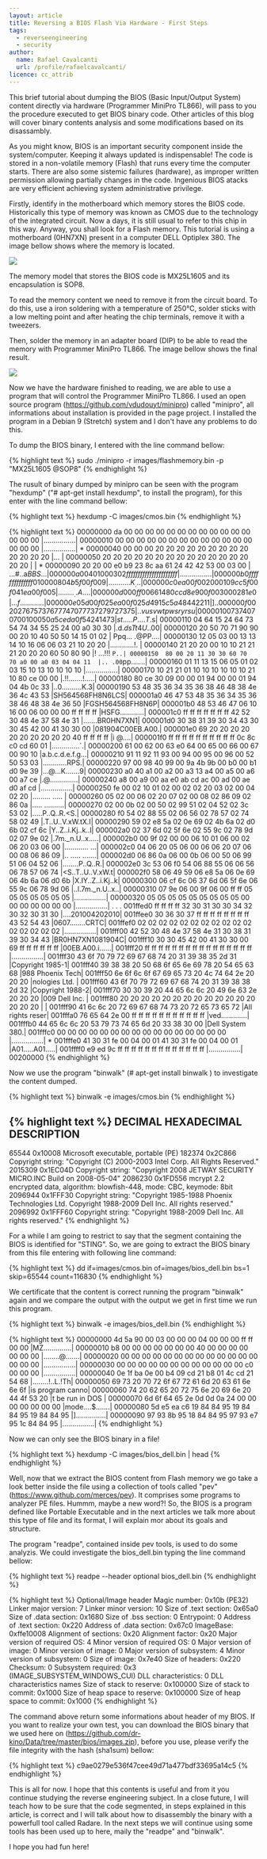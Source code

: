 ```yaml
---
layout: article
title: Reversing a BIOS Flash Via Hardware - First Steps
tags:
  - reverseengineering
  - security
author:
  name: Rafael Cavalcanti
  url: /profile/rafaelcavalcanti/
licence: cc_attrib
---
```


This brief tutorial about dumping the BIOS (Basic Input/Output System) content directly via hardware (Programmer MiniPro TL866), will pass to you the procedure executed to get BIOS binary code. Other articles of this blog will cover binary contents analysis and some modifications based on its disassambly.

As you might know, BIOS is an important security component inside the system/computer. Keeping it always updated is indispensable! The code is stored in a non-volatile memory (Flash) that runs every time the computer starts. There are also some sistemic failures (hardware), as improper written permission allowing partially changes in the code. Ingenious BIOS atacks are very efficient achieving system administrative privilege.

Firstly, identify in the motherboard which memory stores the BIOS code. Historically this type of memory was known as CMOS due to the technology of the integrated circuit. Now a days, it is still usual to refer to this chip in this way. Anyway, you shall look for a Flash memory. This tutorial is using a motherboard (0HN7XN) present in a computer DELL Optiplex 380. The image bellow shows where the memory is located.

<img src="/images/posts/00001-A_CHANGED.png" />

The memory model that stores the BIOS code is MX25L1605 and its encapsulation is SOP8.

To read the memory content we need to remove it from the circuit board. To do this, use a iron soldering with a temperature of 250°C, solder sticks with a low melting point and after heating the chip terminals, remove it with a tweezers.

Then, solder the memory in an adapter board (DIP) to be able to read the memory with Programmer MiniPro TL866. The image bellow shows the final result.

<img src="/images/posts/00001-B.png" />

Now we have the hardware finished to reading, we are able to use a program that will control the Programmer MiniPro TL866. I used an open source program (https://github.com/vdudouyt/minipro) called "minipro", all informations about installation is provided in the page project. I installed the program in a Debian 9 (Stretch) system and I don't have any problems to do this.

To dump the BIOS binary, I entered with the line command bellow:

{% highlight text %}
sudo ./minipro -r images/flashmemory.bin -p "MX25L1605 @SOP8"
{% endhighlight %}

The rusult of binary dumped by minipro can be seen with the program "hexdump" ("# apt-get install hexdump", to install the program), for this enter with the line command bellow:

{% highlight text %}
hexdump -C images/cmos.bin
{% endhighlight %}

{% highlight text %}
00000000  da 00 00 00 00 00 00 00  00 00 00 00 00 00 00 00  |................|
00000010  00 00 00 00 00 00 00 00  00 00 00 00 00 00 00 00  |................|
*
00000040  00 00 00 20 20 20 20 20  20 20 20 20 20 20 20 20  |...             |
00000050  20 20 20 20 20 20 20 20  20 20 20 20 20 20 20 20  |                |
*
00000090  20 20 00 e0 b9 23 8c aa  61 24 42 42 53 00 03 00  |  ...#..a$BBS...|
000000a0  04 01 00 03 02 ff ff ff  ff ff ff ff ff ff ff ff  |................|
000000b0  ff ff ff ff ff ff ff 01  00 00 80 4b 5f 00 f0 09  |...........K_...|
000000c0  ea 00 f0 02 00 01 09 cc  5f 00 f0 41 ea 00 f0 05  |........_..A....|
000000d0  00 ff 00 66 14 80 cc d8  e9 00 f0 03 00 02 81 e0  |...f............|
000000e0  5d 00 f0 25 ea 00 f0 25  d4 91 5c 5a 48 44 22 11  |]..%...%..\ZHD".|
000000f0  02 02 76 75 73 76 77 74  70 77 73 72 79 72 73 75  |..vusvwtpwsryrsu|
00000100  73 74 07 07 00 10 00 50  a5 ce da 0f 54 24 14 73  |st.....P....T$.s|
00000110  04 64 15 24 64 73 54 74  34 55 25 24 00 a0 30 30  |.d.$dsTt4U%$..00|
00000120  20 50 70 71 90 90 00 20  10 40 50 50 14 15 01 02  | Ppq... .@PP....|
00000130  12 05 03 00 13 13 14 10  16 06 06 03 21 10 20 20  |............!.  |
00000140  21 20 20 00 10 10 21 21  21 20 20 20 60 50 80 90  |!  ...!!!   `P..|
00000150  80 00 20 11 30 30 60 70  70 a0 00 a0 03 04 04 11  |.. .00`pp.......|
00000160  01 11 13 15 06 05 01 02  03 15 10 13 10 10 10 10  |................|
00000170  10 21 21 01 10 10 10 10  10 10 21 10 80 ce 00 00  |.!!.......!.....|
00000180  80 ce 30 09 00 00 01 94  00 00 01 94 04 4b 0c 33  |..0..........K.3|
00000190  53 48 35 36 34 35 36 38  46 48 38 4e 36 4c 43 53  |SH564568FH8N6LCS|
000001a0  46 47 53 48 35 36 34 35  36 38 46 48 38 4e 36 50  |FGSH564568FH8N6P|
000001b0  48 53 46 47 06 10 16 00  06 00 00 00 ff ff ff ff  |HSFG............|
000001c0  ff ff ff ff ff ff ff 42  52 30 48 4e 37 58 4e 31  |.......BR0HN7XN1|
000001d0  30 38 31 39 30 34 43 30  30 45 42 00 41 30 30 00  |081904C00EB.A00.|
000001e0  69 20 20 20 20 20 20 20  20 20 20 40 ff ff ff ff  |i          @....|
000001f0  ff ff ff ff ff ff ff ff  ff ff 0c 8c c0 cd 60 01  |..............`.|
00000200  61 00 62 00 63 e0 64 00  65 00 66 00 67 00 90 10  |a.b.c.d.e.f.g...|
00000210  91 11 92 11 93 00 94 00  95 00 96 00 52 50 53 03  |............RPS.|
00000220  97 00 98 40 99 00 9a 4b  9b 00 b0 00 b1 d0 9e 39  |...@...K.......9|
00000230  a0 40 a1 00 a2 00 a3 13  a4 00 a5 00 a6 00 a7 ce  |.@..............|
00000240  a8 00 a9 00 aa e0 ab cd  ac 00 ad 00 ae d0 af cd  |................|
00000250  fe 00 02 10 01 02 00 02  02 20 03 02 00 04 02 20  |......... ..... |
00000260  05 02 00 06 02 20 07 02  00 08 02 86 09 02 86 0a  |..... ..........|
00000270  02 00 0b 02 00 50 02 99  51 02 04 52 02 3c 53 02  |.....P..Q..R.<S.|
00000280  f0 54 02 88 55 02 06 56  02 78 57 02 74 58 02 49  |.T..U..V.xW.tX.I|
00000290  59 02 e8 5a 02 0e 69 02  4b 6a 02 d0 6b 02 cf 6c  |Y..Z..i.Kj..k..l|
000002a0  02 37 6d 02 5f 6e 02 55  9c 02 78 9d 02 07 9e 02  |.7m._n.U..x.....|
000002b0  00 9f 02 00 00 06 10 01  06 00 02 06 20 03 06 00  |............ ...|
000002c0  04 06 20 05 06 00 06 06  20 07 06 00 08 06 86 09  |.. ..... .......|
000002d0  06 86 0a 06 00 0b 06 00  50 06 99 51 06 04 52 06  |........P..Q..R.|
000002e0  3c 53 06 f0 54 06 88 55  06 06 56 06 78 57 06 74  |<S..T..U..V.xW.t|
000002f0  58 06 49 59 06 e8 5a 06  0e 69 06 4b 6a 06 d0 6b  |X.IY..Z..i.Kj..k|
00000300  06 cf 6c 06 37 6d 06 5f  6e 06 55 9c 06 78 9d 06  |..l.7m._n.U..x..|
00000310  07 9e 06 00 9f 06 00 ff  ff 05 05 05 05 05 05 05  |................|
00000320  05 05 05 05 05 05 05 05  05 00 00 00 00 00 00 00  |................|
.
.
.
001ffed0  ff ff ff ff 32 30 31 30  30 34 32 30 32 30 31 30  |....201004202010|
001ffee0  30 36 30 37 ff ff ff ff  ff ff ff ff 43 52 54 43  |0607........CRTC|
001ffef0  02 02 02 02 02 02 02 02  02 02 02 02 02 02 02 02  |................|
001fff00  42 52 30 48 4e 37 58 4e  31 30 38 31 39 30 34 43  |BR0HN7XN1081904C|
001fff10  30 30 45 42 00 41 30 30  00 69 ff ff ff ff ff ff  |00EB.A00.i......|
001fff20  ff ff ff ff ff ff ff ff  ff ff ff ff ff ff ff ff  |................|
001fff30  43 6f 70 79 72 69 67 68  74 20 31 39 38 35 2d 31  |Copyright 1985-1|
001fff40  39 38 38 20 50 68 6f 65  6e 69 78 20 54 65 63 68  |988 Phoenix Tech|
001fff50  6e 6f 6c 6f 67 69 65 73  20 4c 74 64 2e 20 20 20  |nologies Ltd.   |
001fff60  43 6f 70 79 72 69 67 68  74 20 31 39 38 38 2d 32  |Copyright 1988-2|
001fff70  30 30 39 20 44 65 6c 6c  20 49 6e 63 2e 20 20 20  |009 Dell Inc.   |
001fff80  20 20 20 20 20 20 20 20  20 20 20 20 20 20 20 20  |                |
001fff90  41 6c 6c 20 72 69 67 68  74 73 20 72 65 73 65 72  |All rights reser|
001fffa0  76 65 64 2e 00 ff ff ff  ff ff ff ff ff ff ff ff  |ved.............|
001fffb0  44 65 6c 6c 20 53 79 73  74 65 6d 20 33 38 30 00  |Dell System 380.|
001fffc0  00 00 00 00 00 00 00 00  00 00 00 00 00 00 00 00  |................|
*
001fffe0  41 30 31 fe 00 04 00 01  41 30 31 fe 00 04 00 01  |A01.....A01.....|
001ffff0  e9 ed 9c ff ff ff ff ff  ff ff ff ff ff ff ff ff  |................|
00200000
{% endhighlight %}

Now we use the program "binwalk" (# apt-get install binwalk ) to investigate the content dumped.

{% highlight text %}
binwalk -e images/cmos.bin
{% endhighlight %}

{% highlight text %}
DECIMAL       HEXADECIMAL     DESCRIPTION
--------------------------------------------------------------------------------
65544         0x10008         Microsoft executable, portable (PE)
182374        0x2C866         Copyright string: "Copyright (C) 2000-2003 Intel Corp. All Rights Reserved."
2015309       0x1EC04D        Copyright string: "Copyright 2008 JETWAY SECURITY MICRO.INC   Build on 2008-05-04"
2086230       0x1FD556        mcrypt 2.2 encrypted data, algorithm: blowfish-448, mode: CBC, keymode: 8bit
2096944       0x1FFF30        Copyright string: "Copyright 1985-1988 Phoenix Technologies Ltd. Copyright 1988-2009 Dell Inc.   All rights reserved."
2096992       0x1FFF60        Copyright string: "Copyright 1988-2009 Dell Inc.   All rights reserved."
{% endhighlight %}

For a while I am going to restrict to say that the segment containing the BIOS is identified for "STING". So, we are going to extract the BIOS binary from this file entering with following line command:

{% highlight text %}
dd if=images/cmos.bin of=images/bios_dell.bin bs=1 skip=65544 count=116830
{% endhighlight %}

We certificate that the content is correct running the program "binwalk" again and we compare the output with the output we get in first time we run this program.

{% highlight text %}
binwalk -e images/bios_dell.bin
{% endhighlight %}

{% highlight text %}
00000000  4d 5a 90 00 03 00 00 00  04 00 00 00 ff ff 00 00  |MZ..............|
00000010  b8 00 00 00 00 00 00 00  40 00 00 00 00 00 00 00  |........@.......|
00000020  00 00 00 00 00 00 00 00  00 00 00 00 00 00 00 00  |................|
00000030  00 00 00 00 00 00 00 00  00 00 00 00 c0 00 00 00  |................|
00000040  0e 1f ba 0e 00 b4 09 cd  21 b8 01 4c cd 21 54 68  |........!..L.!Th|
00000050  69 73 20 70 72 6f 67 72  61 6d 20 63 61 6e 6e 6f  |is program canno|
00000060  74 20 62 65 20 72 75 6e  20 69 6e 20 44 4f 53 20  |t be run in DOS |
00000070  6d 6f 64 65 2e 0d 0d 0a  24 00 00 00 00 00 00 00  |mode....$.......|
00000080  5d e5 ea c6 19 84 84 95  19 84 84 95 19 84 84 95  |]...............|
00000090  97 93 8b 95 18 84 84 95  97 93 e7 95 1c 84 84 95  |................|
{% endhighlight %}

Now we can only see the BIOS binary in a file!

{% highlight text %}
hexdump -C images/bios_dell.bin | head
{% endhighlight %}

Well, now that we extract the BIOS content from Flash memory we go take a look better inside the file using a collection of tools called "pev" (https://www.github.com/merces/pev). It comprises some programs to analyzer PE files. Hummm, maybe a new word?! So, the BIOS is a program defined like Portable Executable and in the next articles we talk more about this type of file and its format, I will explain mor about its goals and structure.

The program "readpe", contained inside pev tools, is used to do some analyzis. We could investigate the bios_dell.bin typing the line command bellow:

{% highlight text %}
readpe --header optional bios_dell.bin
{% endhighlight %}

{% highlight text %}
Optional/Image header
    Magic number:                    0x10b (PE32)
    Linker major version:            7
    Linker minor version:            10
    Size of .text section:           0x65a0
    Size of .data section:           0x1680
    Size of .bss section:            0
    Entrypoint:                      0
    Address of .text section:        0x220
    Address of .data section:        0x67c0
    ImageBase:                       0xffe10008
    Alignment of sections:           0x20
    Alignment factor:                0x20
    Major version of required OS:    4
    Minor version of required OS:    0
    Major version of image:          0
    Minor version of image:          0
    Major version of subsystem:      4
    Minor version of subsystem:      0
    Size of image:                   0x7e40
    Size of headers:                 0x220
    Checksum:                        0
    Subsystem required:              0x3 (IMAGE_SUBSYSTEM_WINDOWS_CUI)
    DLL characteristics:             0
    DLL characteristics names
    Size of stack to reserve:        0x100000
    Size of stack to commit:         0x1000
    Size of heap space to reserve:   0x100000
    Size of heap space to commit:    0x1000
{% endhighlight %}

The command above return some informations about header of my BIOS. If you want to realize your own test, you can download the BIOS binary that we used here on (https://github.com/dr-kino/Data/tree/master/bios/images.zip), before you use, please verify the file integrity with the hash (sha1sum) bellow:

{% highlight text %}
c9ae0279e536f47cee49d71a477bdf33695a14c5
{% endhighlight %}

This is all for now. I hope that this contents is useful and from it you continue studying the reverse engineering subject. In a close future, I will teach how to be sure that the code segmented, in steps explained in this article, is correct and I will talk about how to disassembly the binary with a powerfull tool called Radare. In the next steps we will continue using some tools has been used up to here, maily the "readpe" and "binwalk".

I hope you had fun here!
